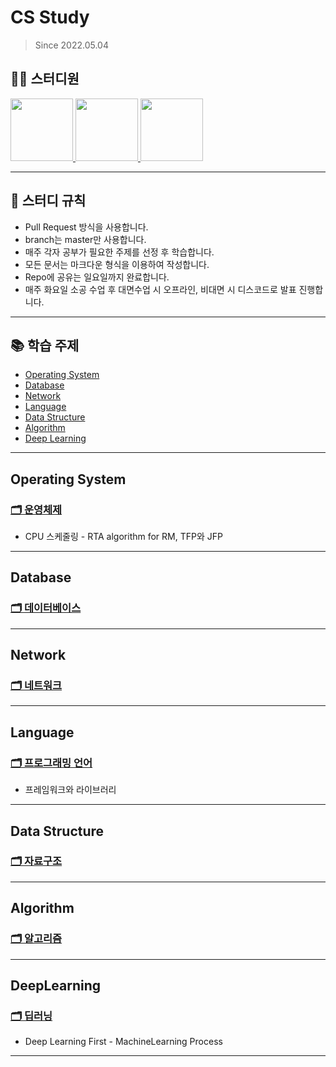 # CS Study
> Since 2022.05.04

## 👨‍💻  스터디원
<p>
<a href="https://github.com/nahyeon99">
  <img src="https://avatars.githubusercontent.com/u/69833665?v=4" width="100">
</a>
<a href="https://github.com/poly9010">
  <img src="https://avatars.githubusercontent.com/u/66791731?v=4" width="100">
</a>
<a href="https://github.com/jonghyeok98">
  <img src="https://avatars.githubusercontent.com/u/77715064?v=4" width="100">
</a>
</p>

---

## 📝 스터디 규칙
 - Pull Request 방식을 사용합니다.
 - branch는 master만 사용합니다.
 - 매주 각자 공부가 필요한 주제를 선정 후 학습합니다.
 - 모든 문서는 마크다운 형식을 이용하여 작성합니다.
 - Repo에 공유는 일요일까지 완료합니다.
 - 매주 화요일 소공 수업 후 대면수업 시 오프라인, 비대면 시 디스코드로 발표 진행합니다.
 
---

## 📚 학습 주제

- [Operating System](#operating-system)
- [Database](#database)
- [Network](#network)
- [Language](#language)
- [Data Structure](#data-structure)
- [Algorithm](#algorithm)
- [Deep Learning](#deeplearning)
---
## Operating System
### [🗂 운영체제](./contents/operating-system)
- CPU 스케줄링 - RTA algorithm for RM, TFP와 JFP
---

## Database
### [🗂 데이터베이스](./contents/database)

---

## Network
### [🗂 네트워크](./contents/network)

---

## Language
### [🗂 프로그래밍 언어](./contents/language)
- 프레임워크와 라이브러리

---

## Data Structure
### [🗂 자료구조](./contents/data-structure)

---

## Algorithm
### [🗂 알고리즘](./contents/algorithm)

---

## DeepLearning
### [🗂 딥러닝](./contents/deeplearning)
- Deep Learning First - MachineLearning Process
---
